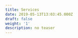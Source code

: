 ```yaml
---
title: Services
date: 2019-05-13T13:03:45.000Z
draft: false
weight: '1'
description: no teaser
---
```


